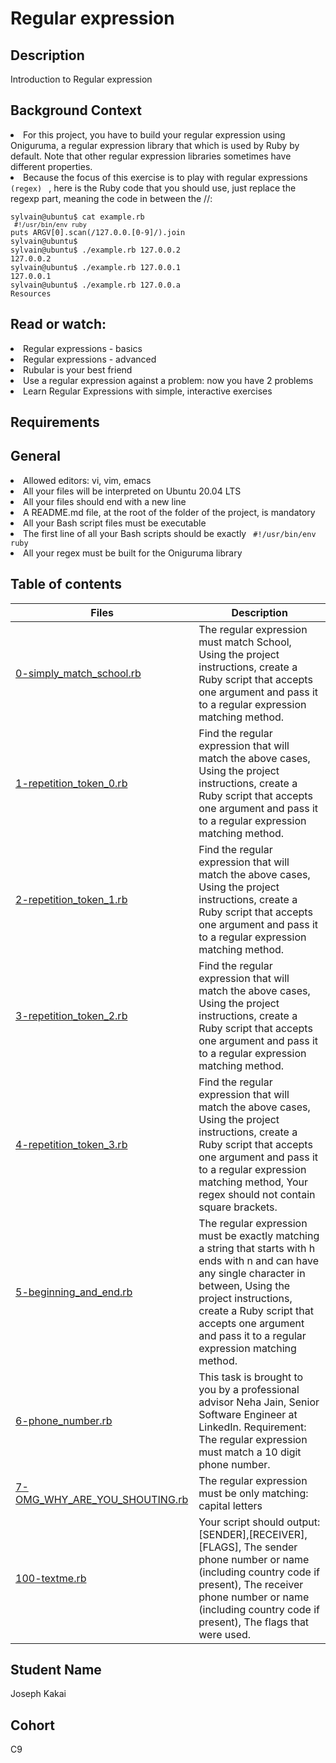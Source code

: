# Regular expression

## Description
Introduction to Regular expression

## Background Context
<li> For this project, you have to build your regular expression using Oniguruma, a regular expression library that which is used by Ruby by default. Note that other regular expression libraries sometimes have different properties. </li>

<li> Because the focus of this exercise is to play with regular expressions <code> (regex) </code> , here is the Ruby code that you should use, just replace the regexp part, meaning the code in between the //: </li>

<code> 
sylvain@ubuntu$ cat example.rb
<code> #!/usr/bin/env ruby </code>
puts ARGV[0].scan(/127.0.0.[0-9]/).join
sylvain@ubuntu$
sylvain@ubuntu$ ./example.rb 127.0.0.2
127.0.0.2
sylvain@ubuntu$ ./example.rb 127.0.0.1
127.0.0.1
sylvain@ubuntu$ ./example.rb 127.0.0.a
Resources 
</code>

## Read or watch:

<li> Regular expressions - basics </li>
<li> Regular expressions - advanced </li>
<li> Rubular is your best friend </li>
<li> Use a regular expression against a problem: now you have 2 problems </li>
<li> Learn Regular Expressions with simple, interactive exercises </li>

## Requirements
## General
<li> Allowed editors: vi, vim, emacs </li>
<li> All your files will be interpreted on Ubuntu 20.04 LTS </li>
<li> All your files should end with a new line </li>
<li> A README.md file, at the root of the folder of the project, is mandatory </li>
<li> All your Bash script files must be executable </li>
<li> The first line of all your Bash scripts should be exactly <code> #!/usr/bin/env ruby </code> </li>
<li> All your regex must be built for the Oniguruma library </li>

## Table of contents
Files | Description
------|------------
[0-simply_match_school.rb](./0-simply_match_school.rb) | The regular expression must match School, Using the project instructions, create a Ruby script that accepts one argument and pass it to a regular expression matching method.
[1-repetition_token_0.rb](./1-repetition_token_0.rb) | Find the regular expression that will match the above cases, Using the project instructions, create a Ruby script that accepts one argument and pass it to a regular expression matching method.
[2-repetition_token_1.rb](./2-repetition_token_1.rb) |Find the regular expression that will match the above cases, Using the project instructions, create a Ruby script that accepts one argument and pass it to a regular expression matching method.
[3-repetition_token_2.rb](./3-repetition_token_2.rb) |Find the regular expression that will match the above cases, Using the project instructions, create a Ruby script that accepts one argument and pass it to a regular expression matching method.
[4-repetition_token_3.rb](./4-repetition_token_3.rb) | Find the regular expression that will match the above cases, Using the project instructions, create a Ruby script that accepts one argument and pass it to a regular expression matching method, Your regex should not contain square brackets.
[5-beginning_and_end.rb](./5-beginning_and_end.rb) | The regular expression must be exactly matching a string that starts with h ends with n and can have any single character in between, Using the project instructions, create a Ruby script that accepts one argument and pass it to a regular expression matching method.
[6-phone_number.rb](./6-phone_number.rb) | This task is brought to you by a professional advisor Neha Jain, Senior Software Engineer at LinkedIn. Requirement: The regular expression must match a 10 digit phone number.
[7-OMG_WHY_ARE_YOU_SHOUTING.rb](./7-OMG_WHY_ARE_YOU_SHOUTING.rb) | The regular expression must be only matching: capital letters
[100-textme.rb](./100-textme.rb) | Your script should output: [SENDER],[RECEIVER],[FLAGS], The sender phone number or name (including country code if present), The receiver phone number or name (including country code if present), The flags that were used.

## Student Name 
Joseph Kakai

## Cohort
C9
